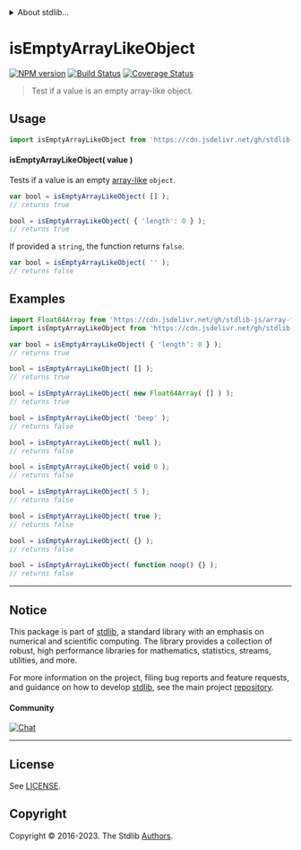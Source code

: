 <!--

@license Apache-2.0

Copyright (c) 2021 The Stdlib Authors.

Licensed under the Apache License, Version 2.0 (the "License");
you may not use this file except in compliance with the License.
You may obtain a copy of the License at

   http://www.apache.org/licenses/LICENSE-2.0

Unless required by applicable law or agreed to in writing, software
distributed under the License is distributed on an "AS IS" BASIS,
WITHOUT WARRANTIES OR CONDITIONS OF ANY KIND, either express or implied.
See the License for the specific language governing permissions and
limitations under the License.

-->


<details>
  <summary>
    About stdlib...
  </summary>
  <p>We believe in a future in which the web is a preferred environment for numerical computation. To help realize this future, we've built stdlib. stdlib is a standard library, with an emphasis on numerical and scientific computation, written in JavaScript (and C) for execution in browsers and in Node.js.</p>
  <p>The library is fully decomposable, being architected in such a way that you can swap out and mix and match APIs and functionality to cater to your exact preferences and use cases.</p>
  <p>When you use stdlib, you can be absolutely certain that you are using the most thorough, rigorous, well-written, studied, documented, tested, measured, and high-quality code out there.</p>
  <p>To join us in bringing numerical computing to the web, get started by checking us out on <a href="https://github.com/stdlib-js/stdlib">GitHub</a>, and please consider <a href="https://opencollective.com/stdlib">financially supporting stdlib</a>. We greatly appreciate your continued support!</p>
</details>

# isEmptyArrayLikeObject

[![NPM version][npm-image]][npm-url] [![Build Status][test-image]][test-url] [![Coverage Status][coverage-image]][coverage-url] <!-- [![dependencies][dependencies-image]][dependencies-url] -->

> Test if a value is an empty array-like object.



<section class="usage">

## Usage

```javascript
import isEmptyArrayLikeObject from 'https://cdn.jsdelivr.net/gh/stdlib-js/assert-is-empty-array-like-object@v0.1.1-deno/mod.js';
```

#### isEmptyArrayLikeObject( value )

Tests if a value is an empty [array-like][array-like] `object`.

<!-- eslint-disable object-curly-newline -->

```javascript
var bool = isEmptyArrayLikeObject( [] );
// returns true

bool = isEmptyArrayLikeObject( { 'length': 0 } );
// returns true
```

If provided a `string`, the function returns `false`.

```javascript
var bool = isEmptyArrayLikeObject( '' );
// returns false
```

</section>

<!-- /.usage -->

<section class="examples">

## Examples

<!-- eslint-disable object-curly-newline, object-curly-spacing, no-empty-function, no-restricted-syntax -->

<!-- eslint no-undef: "error" -->

```javascript
import Float64Array from 'https://cdn.jsdelivr.net/gh/stdlib-js/array-float64@deno/mod.js';
import isEmptyArrayLikeObject from 'https://cdn.jsdelivr.net/gh/stdlib-js/assert-is-empty-array-like-object@v0.1.1-deno/mod.js';

var bool = isEmptyArrayLikeObject( { 'length': 0 } );
// returns true

bool = isEmptyArrayLikeObject( [] );
// returns true

bool = isEmptyArrayLikeObject( new Float64Array( [] ) );
// returns true

bool = isEmptyArrayLikeObject( 'beep' );
// returns false

bool = isEmptyArrayLikeObject( null );
// returns false

bool = isEmptyArrayLikeObject( void 0 );
// returns false

bool = isEmptyArrayLikeObject( 5 );
// returns false

bool = isEmptyArrayLikeObject( true );
// returns false

bool = isEmptyArrayLikeObject( {} );
// returns false

bool = isEmptyArrayLikeObject( function noop() {} );
// returns false
```

</section>

<!-- /.examples -->

<!-- Section for related `stdlib` packages. Do not manually edit this section, as it is automatically populated. -->

<section class="related">

</section>

<!-- /.related -->

<!-- Section for all links. Make sure to keep an empty line after the `section` element and another before the `/section` close. -->


<section class="main-repo" >

* * *

## Notice

This package is part of [stdlib][stdlib], a standard library with an emphasis on numerical and scientific computing. The library provides a collection of robust, high performance libraries for mathematics, statistics, streams, utilities, and more.

For more information on the project, filing bug reports and feature requests, and guidance on how to develop [stdlib][stdlib], see the main project [repository][stdlib].

#### Community

[![Chat][chat-image]][chat-url]

---

## License

See [LICENSE][stdlib-license].


## Copyright

Copyright &copy; 2016-2023. The Stdlib [Authors][stdlib-authors].

</section>

<!-- /.stdlib -->

<!-- Section for all links. Make sure to keep an empty line after the `section` element and another before the `/section` close. -->

<section class="links">

[npm-image]: http://img.shields.io/npm/v/@stdlib/assert-is-empty-array-like-object.svg
[npm-url]: https://npmjs.org/package/@stdlib/assert-is-empty-array-like-object

[test-image]: https://github.com/stdlib-js/assert-is-empty-array-like-object/actions/workflows/test.yml/badge.svg?branch=v0.1.1
[test-url]: https://github.com/stdlib-js/assert-is-empty-array-like-object/actions/workflows/test.yml?query=branch:v0.1.1

[coverage-image]: https://img.shields.io/codecov/c/github/stdlib-js/assert-is-empty-array-like-object/main.svg
[coverage-url]: https://codecov.io/github/stdlib-js/assert-is-empty-array-like-object?branch=main

<!--

[dependencies-image]: https://img.shields.io/david/stdlib-js/assert-is-empty-array-like-object.svg
[dependencies-url]: https://david-dm.org/stdlib-js/assert-is-empty-array-like-object/main

-->

[chat-image]: https://img.shields.io/gitter/room/stdlib-js/stdlib.svg
[chat-url]: https://app.gitter.im/#/room/#stdlib-js_stdlib:gitter.im

[stdlib]: https://github.com/stdlib-js/stdlib

[stdlib-authors]: https://github.com/stdlib-js/stdlib/graphs/contributors

[umd]: https://github.com/umdjs/umd
[es-module]: https://developer.mozilla.org/en-US/docs/Web/JavaScript/Guide/Modules

[deno-url]: https://github.com/stdlib-js/assert-is-empty-array-like-object/tree/deno
[umd-url]: https://github.com/stdlib-js/assert-is-empty-array-like-object/tree/umd
[esm-url]: https://github.com/stdlib-js/assert-is-empty-array-like-object/tree/esm
[branches-url]: https://github.com/stdlib-js/assert-is-empty-array-like-object/blob/main/branches.md

[stdlib-license]: https://raw.githubusercontent.com/stdlib-js/assert-is-empty-array-like-object/main/LICENSE

[array-like]: http://www.2ality.com/2013/05/quirk-array-like-objects.html

<!-- <related-links> -->

<!-- </related-links> -->

</section>

<!-- /.links -->

